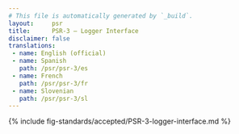 ```yaml
---
# This file is automatically generated by `_build`.
layout:     psr
title:      PSR-3 — Logger Interface
disclaimer: false
translations:
 - name: English (official)
 - name: Spanish
   path: /psr/psr-3/es
 - name: French
   path: /psr/psr-3/fr
 - name: Slovenian
   path: /psr/psr-3/sl
---
```

{% include fig-standards/accepted/PSR-3-logger-interface.md %}
